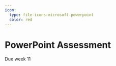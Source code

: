 ```yaml
---
icon:
  type: file-icons:microsoft-powerpoint
  color: red
---
```

# PowerPoint Assessment 

Due week 11